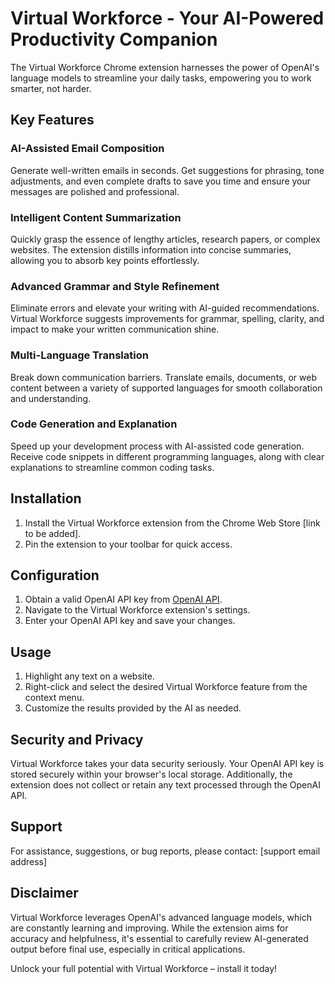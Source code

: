 # Virtual Workforce - Your AI-Powered Productivity Companion

The Virtual Workforce Chrome extension harnesses the power of OpenAI's language models to streamline your daily tasks, empowering you to work smarter, not harder.

## Key Features

### AI-Assisted Email Composition
Generate well-written emails in seconds. Get suggestions for phrasing, tone adjustments, and even complete drafts to save you time and ensure your messages are polished and professional.

### Intelligent Content Summarization
Quickly grasp the essence of lengthy articles, research papers, or complex websites. The extension distills information into concise summaries, allowing you to absorb key points effortlessly.

### Advanced Grammar and Style Refinement
Eliminate errors and elevate your writing with AI-guided recommendations. Virtual Workforce suggests improvements for grammar, spelling, clarity, and impact to make your written communication shine.

### Multi-Language Translation
Break down communication barriers. Translate emails, documents, or web content between a variety of supported languages for smooth collaboration and understanding.

### Code Generation and Explanation
Speed up your development process with AI-assisted code generation. Receive code snippets in different programming languages, along with clear explanations to streamline common coding tasks.

## Installation

1. Install the Virtual Workforce extension from the Chrome Web Store [link to be added].
2. Pin the extension to your toolbar for quick access.

## Configuration

1. Obtain a valid OpenAI API key from [OpenAI API](https://openai.com/api/).
2. Navigate to the Virtual Workforce extension's settings.
3. Enter your OpenAI API key and save your changes.

## Usage

1. Highlight any text on a website.
2. Right-click and select the desired Virtual Workforce feature from the context menu.
3. Customize the results provided by the AI as needed.

## Security and Privacy

Virtual Workforce takes your data security seriously. Your OpenAI API key is stored securely within your browser's local storage. Additionally, the extension does not collect or retain any text processed through the OpenAI API.

## Support

For assistance, suggestions, or bug reports, please contact: [support email address]

## Disclaimer

Virtual Workforce leverages OpenAI's advanced language models, which are constantly learning and improving. While the extension aims for accuracy and helpfulness, it's essential to carefully review AI-generated output before final use, especially in critical applications.

Unlock your full potential with Virtual Workforce – install it today!
